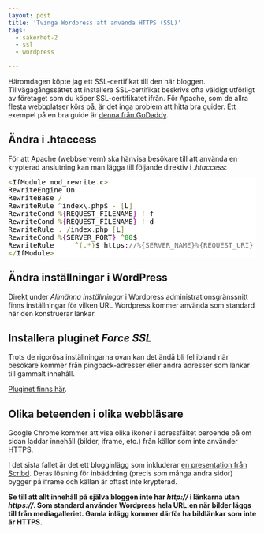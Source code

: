 ```yaml
---
layout: post
title: 'Tvinga Wordpress att använda HTTPS (SSL)'
tags:
  - sakerhet-2
  - ssl
  - wordpress

---
```


Häromdagen köpte jag ett SSL-certifikat till den här bloggen. Tillvägagångssättet att installera SSL-certifikat beskrivs ofta väldigt utförligt av företaget som du köper SSL-certifikatet ifrån. För Apache, som de allra flesta webbplatser körs på, är det inga problem att hitta bra guider. Ett exempel på en bra guide är <a href="https://uk.godaddy.com/help/install-ssl-certificates-16623" target="_blank">denna från GoDaddy</a>.

<h2>Ändra i .htaccess</h2>
För att Apache (webbservern) ska hänvisa besökare till att använda en krypterad anslutning kan man lägga till följande direktiv i <i>.htaccess</i>:

<pre style='color:#000000;background:#ffffff;'><span style='color:#808030; '>&lt;</span>IfModule mod_rewrite<span style='color:#808030; '>.</span>c<span style='color:#808030; '>></span>
RewriteEngine On
RewriteBase <span style='color:#808030; '>/</span>
RewriteRule <span style='color:#808030; '>^</span>index\<span style='color:#808030; '>.</span>php$ <span style='color:#808030; '>-</span> <span style='color:#808030; '>[</span>L<span style='color:#808030; '>]</span>
RewriteCond <span style='color:#808030; '>%</span><span style='color:#800080; '>{</span>REQUEST_FILENAME<span style='color:#800080; '>}</span> <span style='color:#808030; '>!</span><span style='color:#808030; '>-</span>f
RewriteCond <span style='color:#808030; '>%</span><span style='color:#800080; '>{</span>REQUEST_FILENAME<span style='color:#800080; '>}</span> <span style='color:#808030; '>!</span><span style='color:#808030; '>-</span>d
RewriteRule <span style='color:#808030; '>.</span> <span style='color:#808030; '>/</span>index<span style='color:#808030; '>.</span>php <span style='color:#808030; '>[</span>L<span style='color:#808030; '>]</span>
RewriteCond <span style='color:#808030; '>%</span><span style='color:#800080; '>{</span>SERVER_PORT<span style='color:#800080; '>}</span> <span style='color:#808030; '>^</span><span style='color:#008c00; '>80</span>$
RewriteRule     <span style='color:#808030; '>^</span><span style='color:#808030; '>(</span><span style='color:#808030; '>.</span><span style='color:#808030; '>*</span><span style='color:#808030; '>)</span>$ https<span style='color:#800080; '>:</span><span style='color:#696969; '>//%{SERVER_NAME}%{REQUEST_URI} [L,R]</span>
<span style='color:#808030; '>&lt;</span><span style='color:#808030; '>/</span>IfModule<span style='color:#808030; '>></span>
</pre>

<h2>Ändra inställningar i WordPress</h2>
Direkt under <i>Allmänna inställningar</i> i Wordpress administrationsgränssnitt finns inställningar för vilken URL Wordpress kommer använda som standard när den konstruerar länkar.



<h2>Installera pluginet <i>Force SSL</i></h2>
Trots de rigorösa inställningarna ovan kan det ändå bli fel ibland när besökare kommer från pingback-adresser eller andra adresser som länkar till gammalt innehåll.

<a target="_blank" href="http://wordpress.org/extend/plugins/force-ssl/">Pluginet finns här</a>.

<h2>Olika beteenden i olika webbläsare</h2>
Google Chrome kommer att visa olika ikoner i adressfältet beroende på om sidan laddar innehåll (bilder, iframe, etc.) från källor som inte använder HTTPS.

I det sista fallet är det ett blogginlägg som inkluderar <a href="http://www.scribd.com/doc/2569355/Geo-Distance-Search-with-MySQL" target="_blank">en presentation från Scribd</a>. Deras lösning för inbäddning (precis som många andra sidor) bygger på iframe och källan är oftast inte krypterad.

<b>Se till att allt innehåll på själva bloggen inte har <i>http://</i> i länkarna utan <i>https://</i>. Som standard använder Wordpress hela URL:en när bilder läggs till från mediagalleriet. Gamla inlägg kommer därför ha bildlänkar som inte är HTTPS.</b>

